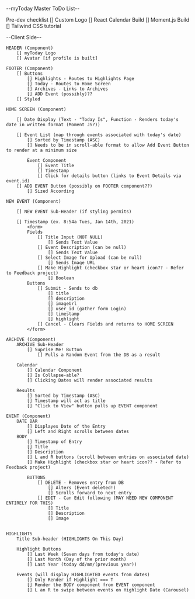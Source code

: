 --myToday Master ToDo List--

Pre-dev checklist
    [] Custom Logo
    [] React Calendar Build
    [] Moment.js Build
    [] Tailwind CSS tutorial

--Client Side--


    HEADER (Component)
        [] myToday Logo
        [] Avatar [if profile is built]

    FOOTER (Component)
        [] Buttons
            [] Highlights - Routes to Highlights Page
            [] Today - Routes to Home Screen
            [] Archives - Links to Archives
            [] ADD Event (possibly)??
        [] Styled

    HOME SCREEN (Component)

        [] Date Display (Text - "Today Is", Function - Renders today's date in written format (Moment JS?))

        [] Event List (map through events associated with today's date)
            [] Sorted by Timestamp (ASC)
            [] Needs to be in scroll-able format to allow Add Event Button to render at a minimum size

            Event Component
                [] Event Title
                [] Timestamp
                [] Click for details button (links to Event Details via event.id)
        [] ADD EVENT Button (possibly on FOOTER component??)
            [] Sized According 

    NEW EVENT (Component)

        [] NEW EVENT Sub-Header (if styling permits)

        [] Timestamp (ex. 8:54a Tues, Jan 14th, 2021) 
            <form> 
            Fields
                [] Title Input (NOT NULL)
                    [] Sends Text Value
                [] Event Description (can be null)
                    [] Sends Text Value
                [] Select Image for Upload (can be null)
                    [] Sends Image URL
                [] Make Highlight (checkbox star or heart icon?? - Refer to Feedback project)
                    [] Boolean 
            Buttons
                [] Submit - Sends to db
                    [] title
                    [] description
                    [] imageUrl
                    [] user_id (gather form Login)
                    [] timestamp
                    [] highlight
                [] Cancel - Clears Fields and returns to HOME SCREEN
            </form>

    ARCHIVE (Component)
        ARCHIVE Sub-Header
            [] Suprise Me! Button
                [] Pulls a Random Event from the DB as a result
        
        Calendar
            [] Calendar Component
            [] Is Collapse-able?
            [] Clicking Dates will render associated results

        Results
            [] Sorted by Timestamp (ASC)
            [] Timestamp will act as title
            [] "Click to View" button pulls up EVENT component   

    EVENT (Component)
        DATE BAR
            [] Displayes Date of the Entry
            [] Left and Right scrolls between dates
        BODY
            [] Timestamp of Entry
            [] Title
            [] Description
            [] L and R buttons (scroll between entries on associated date)
            [] Make Highlight (checkbox star or heart icon?? - Refer to Feedback project)

            BUTTONS
                [] DELETE - Removes entry from DB
                    [] Alters (Event deleted!)
                    [] Scrolls forward to next entry
                [] EDIT - Can Edit following (MAY NEED NEW COMPONENT ENTIRELY FOR THIS)
                    [] Title
                    [] Description
                    [] Image    
    

    HIGHLIGHTS
        Title Sub-header (HIGHLIGHTS On This Day)

        Highlight Buttons
            [] Last Week (Seven days from today's date)
            [] Last Month (Day of the prior month)
            [] Last Year (today dd/mm/(previous year))

        Events (will display HIGHLIGHTED events from dates)
            [] Only Render if Highlight === T
            [] Render the BODY component from EVENT component
            [] L an R to swipe between events on Highlight Date (Carousel)

    

    

    

    


    


               
        


    

    

